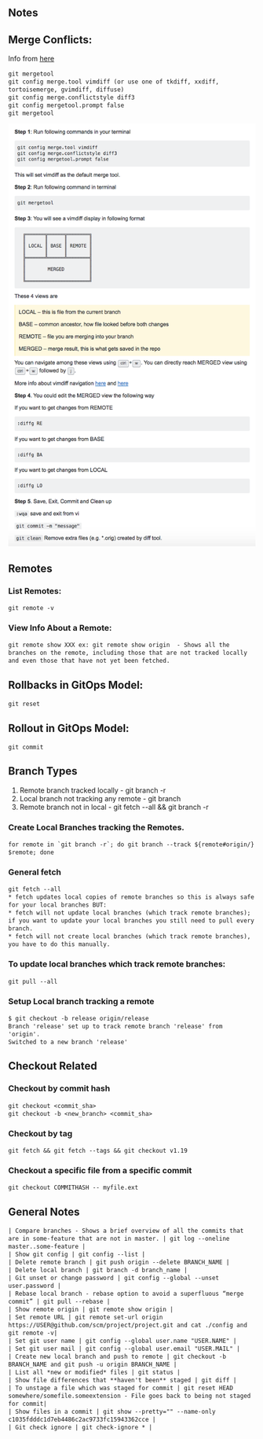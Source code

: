 ## Notes

## Merge Conflicts:
Info from [here](https://stackoverflow.com/a/163659/11440856)
```
git mergetool
git config merge.tool vimdiff (or use one of tkdiff, xxdiff, tortoisemerge, gvimdiff, diffuse)
git config merge.conflictstyle diff3
git config mergetool.prompt false
git mergetool
```
![Git Merge](images/gitMerge.png)

## Remotes
### List Remotes:
```
git remote -v
```

### View Info About a Remote:
```
git remote show XXX ex: git remote show origin  - Shows all the branches on the remote, including those that are not tracked locally and even those that have not yet been fetched.
```

## Rollbacks in GitOps Model:
```
git reset
```
## Rollout in GitOps Model:
```
git commit
```

## Branch Types
1. Remote branch tracked locally - git branch -r
2. Local branch not tracking any remote - git branch
3. Remote branch not in local - git fetch --all && git branch -r

### Create Local Branches tracking the Remotes.
```
for remote in `git branch -r`; do git branch --track ${remote#origin/} $remote; done
```

### General fetch
```
git fetch --all
* fetch updates local copies of remote branches so this is always safe for your local branches BUT:
* fetch will not update local branches (which track remote branches); if you want to update your local branches you still need to pull every branch.
* fetch will not create local branches (which track remote branches), you have to do this manually.
```

### To update local branches which track remote branches:
```
git pull --all
```

### Setup Local branch tracking a remote
```
$ git checkout -b release origin/release
Branch 'release' set up to track remote branch 'release' from 'origin'.
Switched to a new branch 'release'
```

## Checkout Related

### Checkout by commit hash
```
git checkout <commit_sha>
git checkout -b <new_branch> <commit_sha>
```
### Checkout by tag
```
git fetch && git fetch --tags && git checkout v1.19
```

### Checkout a specific file from a specific commit
```
git checkout COMMITHASH -- myfile.ext
```

## General Notes
```
| Compare branches - Shows a brief overview of all the commits that are in some-feature that are not in master. | git log --oneline master..some-feature |
| Show git config | git config --list |
| Delete remote branch | git push origin --delete BRANCH_NAME |
| Delete local branch | git branch -d branch_name |
| Git unset or change password | git config --global --unset user.password |
| Rebase local branch - rebase option to avoid a superfluous “merge commit” | git pull --rebase |
| Show remote origin | git remote show origin |
| Set remote URL | git remote set-url origin https://USER@github.com/scm/project/project.git and cat ./config and git remote -v|
| Set git user name | git config --global user.name "USER.NAME" |
| Set git user mail | git config --global user.email "USER.MAIL" |
| Create new local branch and push to remote | git checkout -b BRANCH_NAME and git push -u origin BRANCH_NAME |
| List all *new or modified* files | git status |
| Show file differences that **haven't been** staged | git diff |
| To unstage a file which was staged for commit | git reset HEAD somewhere/somefile.someextension - File goes back to being not staged for commit|
| Show files in a commit | git show --pretty="" --name-only c1035fdddc1d7eb4486c2ac9733fc15943362cce |
| Git check ignore | git check-ignore * |
```
